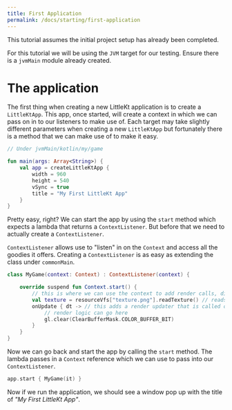 ```yaml
---
title: First Application
permalink: /docs/starting/first-application
---
```


This tutorial assumes the initial project setup has already been completed.

For this tutorial we will be using the `JVM` target for our testing. Ensure there is a `jvmMain` module already created.

# The application

The first thing when creating a new LittleKt application is to create a `LittleKtApp`. This app, once started, will create a context in which we can pass on in to our listeners to make use of. Each target may take slightly different parameters when creating a new `LittleKtApp` but fortunately there is a method that we can make use of to make it easy.

```kotlin
// Under jvmMain/kotlin/my/game

fun main(args: Array<String>) {
    val app = createLittleKtApp {
        width = 960
        height = 540
        vSync = true
        title = "My First LittleKt App"
    }
}
```

Pretty easy, right? We can start the app by using the `start` method which expects a lambda that returns a `ContextListener`. But before that we need to actually create a `ContextListener`.

`ContextListener` allows use to "listen" in on the `Context` and access all the goodies it offers. Creating a `ContextListener` is as easy as extending the class under `commonMain`.

```kotlin
class MyGame(context: Context) : ContextListener(context) {

    override suspend fun Context.start() {
        // this is where we can use the context to add render calls, dispose, calls, etc. All the logic should go here.
        val texture = resourceVfs["texture.png"].readTexture() // reads a texture on the main thread from the resources
        onUpdate { dt -> // this adds a render updater that is called on every frame
            // render logic can go here
            gl.clear(ClearBufferMask.COLOR_BUFFER_BIT)
        }
    }
}
```

Now we can go back and start the app by calling the `start` method. The lambda passes in a `Context` reference which we can use to pass into our `ContextListener`.

```kotlin
app.start { MyGame(it) }
```

Now if we run the application, we should see a window pop up with the title of _"My First LittleKt App"_.
